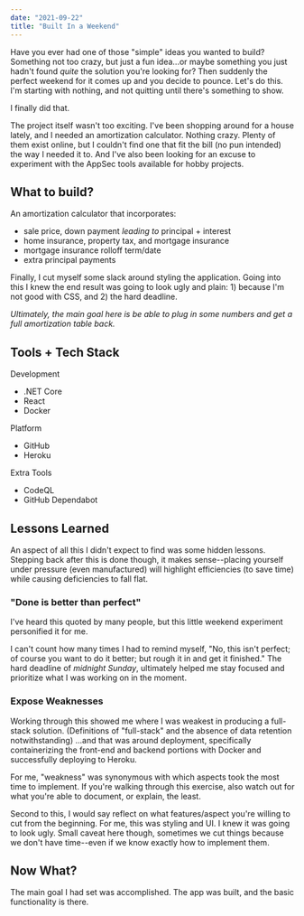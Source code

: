 ```yaml
---
date: "2021-09-22"
title: "Built In a Weekend"
---
```


Have you ever had one of those "simple" ideas you wanted to build? Something not too crazy, but just a fun idea...or maybe something you just hadn't found _quite_ the solution you're looking for? Then suddenly the perfect weekend for it comes up and you decide to pounce. Let's do this. I'm starting with nothing, and not quitting until there's something to show.

I finally did that.

The project itself wasn't too exciting. I've been shopping around for a house lately, and I needed an amortization calculator. Nothing crazy. Plenty of them exist online, but I couldn't find one that fit the bill (no pun intended) the way I needed it to. And I've also been looking for an excuse to experiment with the AppSec tools available for hobby projects.

## What to build?

An amortization calculator that incorporates:

- sale price, down payment _leading to_ principal + interest
- home insurance, property tax, and mortgage insurance
- mortgage insurance rolloff term/date
- extra principal payments

Finally, I cut myself some slack around styling the application. Going into this I knew the end result was going to look ugly and plain: 1) because I'm not good with CSS, and 2) the hard deadline.

_Ultimately, the main goal here is be able to plug in some numbers and get a full amortization table back._

## Tools + Tech Stack

Development
- .NET Core
- React
- Docker

Platform
- GitHub
- Heroku

Extra Tools
- CodeQL
- GitHub Dependabot

## Lessons Learned

An aspect of all this I didn't expect to find was some hidden lessons. Stepping back after this is done though, it makes sense--placing yourself under pressure (even manufactured) will highlight efficiencies (to save time) while causing deficiencies to fall flat.

### "Done is better than perfect"

I've heard this quoted by many people, but this little weekend experiment personified it for me.

I can't count how many times I had to remind myself, "No, this isn't perfect; of course you want to do it better; but rough it in and get it finished." The hard deadline of _midnight Sunday_, ultimately helped me stay focused and prioritize what I was working on in the moment. 

### Expose Weaknesses

Working through this showed me where I was weakest in producing a full-stack solution. (Definitions of "full-stack" and the absence of data retention notwithstanding) ...and that was around deployment, specifically containerizing the front-end and backend portions with Docker and successfully deploying to Heroku.

For me, "weakness" was synonymous with which aspects took the most time to implement. If you're walking through this exercise, also watch out for what you're able to document, or explain, the least. 

Second to this, I would say reflect on what features/aspect you're willing to cut from the beginning. For me, this was styling and UI. I knew it was going to look ugly. Small caveat here though, sometimes we cut things because we don't have time--even if we know exactly how to implement them.

## Now What?

The main goal I had set was accomplished. The app was built, and the basic functionality is there.